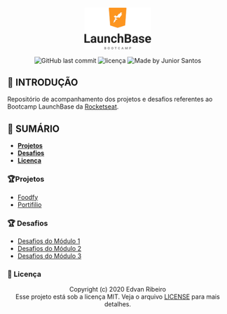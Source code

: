 <p align="center">
    <img width="30%" alt="Logo LaunchBase" src="./design/logo.png" />
</p>
<p align="center">
<img alt="GitHub last commit" src="https://img.shields.io/github/last-commit/ejunior01/launchBase"/>
<img  alt="licença" src="https://img.shields.io/github/license/ejunior01/launchBase"/>
<img alt="Made by Junior Santos" src="https://img.shields.io/badge/made%20by-Junior Santos-%237519C1"/>
<p/>

## :rocket: INTRODUÇÃO

Repositório de acompanhamento dos projetos e desafios referentes ao Bootcamp LaunchBase da [Rocketseat](https://rocketseat.com.br/).

## :rocket: SUMÁRIO

- **[Projetos](https://github.com/ejunior01/launchBase/tree/master/projetos)**
- **[Desafios](https://github.com/ejunior01/launchBase/tree/master/desafios)**
- **[Licença](https://github.com/ejunior01/launchBase/blob/master/LICENSE)**

### :trophy:Projetos

- [Foodfy](https://github.com/ejunior01/launchBase/tree/master/projetos/foodfy)
- [Portifilio](https://github.com/ejunior01/launchBase/tree/master/projetos/portifilio)

### :trophy: Desafios

- [Desafios do Módulo 1](https://github.com/ejunior01/launchBase/tree/master/desafios/desafio_01)
- [Desafios do Módulo 2](https://github.com/ejunior01/launchBase/tree/master/desafios/desafio_02)
- [Desafios do Módulo 3](https://github.com/ejunior01/launchBase/tree/master/desafios/desafio_03)

### :pencil: Licença

<p align="center">
	Copyright (c) 2020 Edvan Ribeiro
    <br/>
    Esse projeto está sob a licença MIT. Veja o arquivo <a href="https://github.com/ejunior01/launchBase/blob/master/LICENSE">LICENSE</a> para mais detalhes.
</p>
